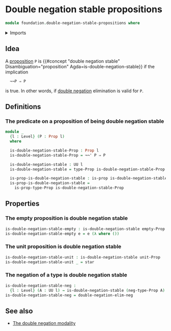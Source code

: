 # Double negation stable propositions

```agda
module foundation.double-negation-stable-propositions where
```

<details><summary>Imports</summary>

```agda
open import foundation.double-negation
open import foundation.empty-types
open import foundation.negation
open import foundation.unit-type
open import foundation.universe-levels

open import foundation-core.propositions
```

</details>

## Idea

A [proposition](foundation-core.propositions.md) `P` is
{{#concept "double negation stable" Disambiguation="proposition" Agda=is-double-negation-stable}}
if the implication

```text
  ¬¬P ⇒ P
```

is true. In other words, if [double negation](foundation.double-negation.md)
elimination is valid for `P`.

## Definitions

### The predicate on a proposition of being double negation stable

```agda
module _
  {l : Level} (P : Prop l)
  where

  is-double-negation-stable-Prop : Prop l
  is-double-negation-stable-Prop = ¬¬' P ⇒ P

  is-double-negation-stable : UU l
  is-double-negation-stable = type-Prop is-double-negation-stable-Prop

  is-prop-is-double-negation-stable : is-prop is-double-negation-stable
  is-prop-is-double-negation-stable =
    is-prop-type-Prop is-double-negation-stable-Prop
```

## Properties

### The empty proposition is double negation stable

```agda
is-double-negation-stable-empty : is-double-negation-stable empty-Prop
is-double-negation-stable-empty e = e (λ where ())
```

### The unit proposition is double negation stable

```agda
is-double-negation-stable-unit : is-double-negation-stable unit-Prop
is-double-negation-stable-unit _ = star
```

### The negation of a type is double negation stable

```agda
is-double-negation-stable-neg :
  {l : Level} (A : UU l) → is-double-negation-stable (neg-type-Prop A)
is-double-negation-stable-neg = double-negation-elim-neg
```

## See also

- [The double negation modality](foundation.double-negation-modality.md)
